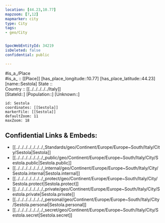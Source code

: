 ```yaml
---
location: [44.23,10.77] 
mapzoom: [7,12] 
mapmarker: city 
type: City
tags:
- geo/City


SpocWebEntityId: 34219
isDeleted: false
confidential: public

---
```

#is_a_/Place  
#is_a_ :: [[Place]] 
[has_place_longitude::10.77] 
[has_place_latitude::44.23] 
[name::Sestola] 
State ::  
Country :: [[../../../../../Italy]]  
[StateId::] 
[Population::] 
[Unknown::] 


```leaflet
id: Sestola
coordinates: [[Sestola]] 
markerFile: [[Sestola]] 
defaultZoom: 11 
maxZoom: 18
```


## Confidential Links & Embeds: 
- [[../../../../../../../_Standards/geo/Continent/Europe/Europe~South/Italy/City/Sestola|Sestola]] 
- [[../../../../../../../_public/geo/Continent/Europe/Europe~South/Italy/City/Sestola.public|Sestola.public]] 
- [[../../../../../../../_internal/geo/Continent/Europe/Europe~South/Italy/City/Sestola.internal|Sestola.internal]] 
- [[../../../../../../../_protect/geo/Continent/Europe/Europe~South/Italy/City/Sestola.protect|Sestola.protect]] 
- [[../../../../../../../_private/geo/Continent/Europe/Europe~South/Italy/City/Sestola.private|Sestola.private]] 
- [[../../../../../../../_personal/geo/Continent/Europe/Europe~South/Italy/City/Sestola.personal|Sestola.personal]] 
- [[../../../../../../../_secret/geo/Continent/Europe/Europe~South/Italy/City/Sestola.secret|Sestola.secret]] 
